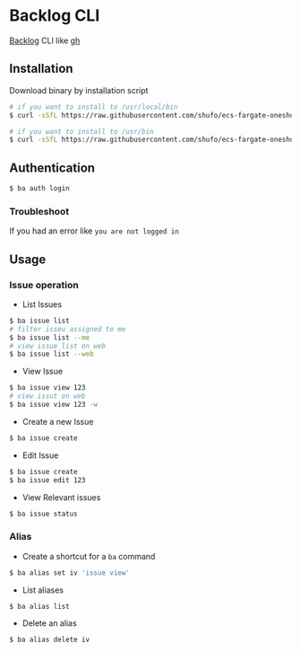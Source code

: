 # Backlog CLI

[Backlog](https://backlog.com/) CLI like [gh](https://cli.github.com/)

## Installation

Download binary by installation script

```bash
# if you want to install to /usr/local/bin
$ curl -sSfL https://raw.githubusercontent.com/shufo/ecs-fargate-oneshot/master/install.sh  | sudo sh -s - -b /usr/local/bin

# if you want to install to /usr/bin
$ curl -sSfL https://raw.githubusercontent.com/shufo/ecs-fargate-oneshot/master/install.sh  | sudo sh -s - -b /usr/bin
```

## Authentication

```bash
$ ba auth login
```

### Troubleshoot

If you had an error like `you are not logged in`

## Usage

### Issue operation

- List Issues

```bash
$ ba issue list
# filter isseu assigned to me
$ ba issue list --me
# view issue list on web
$ ba issue list --web
```

- View Issue

```bash
$ ba issue view 123
# view issut on web
$ ba issue view 123 -w
```

- Create a new Issue

```bash
$ ba issue create
```

- Edit Issue

```bash
$ ba issue create
$ ba issue edit 123
```

- View Relevant issues

```bash
$ ba issue status
```

### Alias

- Create a shortcut for a `ba` command

```bash
$ ba alias set iv 'issue view'
```

- List aliases

```bash
$ ba alias list
```

- Delete an alias

```bash
$ ba alias delete iv
```
